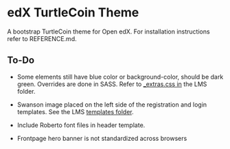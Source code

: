 # edX TurtleCoin Theme
A bootstrap TurtleCoin theme for Open edX. For installation instructions refer to REFERENCE.md. 

## To-Do

- Some elements still have blue color or background-color, should be dark green. Overrides are done in SASS. Refer to [_extras.css in](https://github.com/turtlecoin/edx-turtlecoin/blob/master/turtlecoin/lms/static/sass/partials/lms/theme/_extras.scss) the LMS folder.

- Swanson image placed on the left side of the registration and login templates. See the LMS [templates folder](https://github.com/turtlecoin/edx-turtlecoin/tree/master/turtlecoin/lms/templates).

- Include Roberto font files in header template.

- Frontpage hero banner is not standardized across browsers
